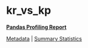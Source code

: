 # kr_vs_kp

[**Pandas Profiling Report**](https://epistasislab.github.io/penn-ml-benchmarks/profile/kr_vs_kp.html)

[Metadata](metadata.yaml) | [Summary Statistics](summary_stats.tsv)

